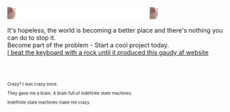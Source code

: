 <!---
I am inside your walls
--->

<img src="./catJam.gif" style="height:2em;" alt="cat jamming" /> <img src="./header.png" style="height:2em;" alt="I will make things obsolete" /> <img src="./catJam.gif" style="height:2em;" alt="cat jamming" />

It's hopeless, the world is becoming a better place and there's nothing you can do to stop it.<br />
Become part of the problem - Start a cool project today.<br />
[I beat the keyboard with a rock until it produced this gaudy af website](https://asimonson.com)

<sub><sup>
<br /><br />
Crazy?  I was crazy once.<br />
They gave me a brain.  A brain full of indefinite state machines.<br />
Indefinite state machines make me crazy.<br /><br />
</sup></sub>

<!-- <img src="./ape.jpeg" alt="This ape knows it can always get better" style="width:3em;"/> -->

<!---
asimonson1125/asimonson1125 is a ✨ special ✨ repository because its `README.md` (this file) appears on your GitHub profile.
You can click the Preview link to take a look at your changes.
--->
